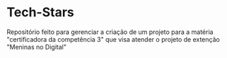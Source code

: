 # Tech-Stars
 Repositório feito para gerenciar a criação de um projeto para a matéria "certificadora da competência 3" que visa atender o projeto de extenção "Meninas no Digital"
